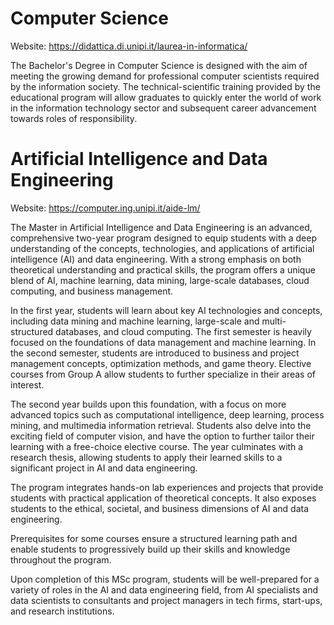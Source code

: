# Computer Science
Website: https://didattica.di.unipi.it/laurea-in-informatica/

The Bachelor's Degree in Computer Science is designed with the aim of meeting the growing demand for professional computer scientists required by the information society. The technical-scientific training provided by the educational program will allow graduates to quickly enter the world of work in the information technology sector and subsequent career advancement towards roles of responsibility.

# Artificial Intelligence and Data Engineering

Website: https://computer.ing.unipi.it/aide-lm/

The Master in Artificial Intelligence and Data Engineering is an advanced, comprehensive two-year program designed to equip students with a deep understanding of the concepts, technologies, and applications of artificial intelligence (AI) and data engineering. With a strong emphasis on both theoretical understanding and practical skills, the program offers a unique blend of AI, machine learning, data mining, large-scale databases, cloud computing, and business management.

In the first year, students will learn about key AI technologies and concepts, including data mining and machine learning, large-scale and multi-structured databases, and cloud computing. The first semester is heavily focused on the foundations of data management and machine learning. In the second semester, students are introduced to business and project management concepts, optimization methods, and game theory. Elective courses from Group A allow students to further specialize in their areas of interest.

The second year builds upon this foundation, with a focus on more advanced topics such as computational intelligence, deep learning, process mining, and multimedia information retrieval. Students also delve into the exciting field of computer vision, and have the option to further tailor their learning with a free-choice elective course. The year culminates with a research thesis, allowing students to apply their learned skills to a significant project in AI and data engineering.

The program integrates hands-on lab experiences and projects that provide students with practical application of theoretical concepts. It also exposes students to the ethical, societal, and business dimensions of AI and data engineering.

Prerequisites for some courses ensure a structured learning path and enable students to progressively build up their skills and knowledge throughout the program.

Upon completion of this MSc program, students will be well-prepared for a variety of roles in the AI and data engineering field, from AI specialists and data scientists to consultants and project managers in tech firms, start-ups, and research institutions.